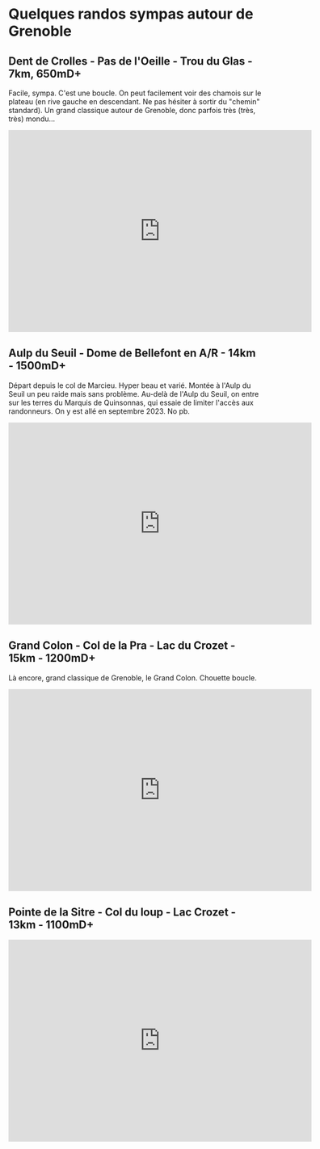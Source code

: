 # Quelques randos sympas autour de Grenoble

## Dent de Crolles - Pas de l'Oeille - Trou du Glas - 7km, 650mD+
Facile, sympa. C'est une boucle. On peut facilement voir des chamois sur le plateau (en rive gauche en descendant. Ne pas hésiter à sortir du "chemin" standard). Un grand classique autour de Grenoble, donc parfois très (très, très) mondu...

<iframe width="600" height="400" frameborder="0" scrolling="no" marginheight="0" marginwidth="0" sandbox="allow-forms allow-scripts allow-same-origin" src="https://www.geoportail.gouv.fr/embed/visu.html?c=5.849364177835119,45.31167258709132&z=15&l0=GEOGRAPHICALGRIDSYSTEMS.MAPS.SCAN25TOUR.CV::GEOPORTAIL:OGC:WMTS(1)&l1=GEOGRAPHICALGRIDSYSTEMS.MAPS::GEOPORTAIL:OGC:WMTS(0;h)&d2=4905583(1)&permalink=yes" allowfullscreen></iframe>

## Aulp du Seuil - Dome de Bellefont en A/R - 14km - 1500mD+
Départ depuis le col de Marcieu. Hyper beau et varié. Montée à l'Aulp du Seuil un peu raide mais sans problème. Au-delà de l'Aulp du Seuil, on entre sur les terres du Marquis de Quinsonnas, qui essaie de limiter l'accès aux randonneurs. On y est allé en septembre 2023. No pb.

<iframe width="600" height="400" frameborder="0" scrolling="no" marginheight="0" marginwidth="0" sandbox="allow-forms allow-scripts allow-same-origin" src="https://www.geoportail.gouv.fr/embed/visu.html?c=5.891355490545337,45.34915272588333&z=14&l0=GEOGRAPHICALGRIDSYSTEMS.MAPS.SCAN25TOUR.CV::GEOPORTAIL:OGC:WMTS(1)&l1=GEOGRAPHICALGRIDSYSTEMS.MAPS::GEOPORTAIL:OGC:WMTS(0;h)&d2=4905577(1)&permalink=yes" allowfullscreen></iframe>

## Grand Colon - Col de la Pra - Lac du Crozet - 15km - 1200mD+
Là encore, grand classique de Grenoble, le Grand Colon. Chouette boucle.

<iframe width="600" height="400" frameborder="0" scrolling="no" marginheight="0" marginwidth="0" sandbox="allow-forms allow-scripts allow-same-origin" src="https://www.geoportail.gouv.fr/embed/visu.html?c=5.923839246068377,45.172755666342994&z=14&l0=GEOGRAPHICALGRIDSYSTEMS.MAPS.SCAN25TOUR.CV::GEOPORTAIL:OGC:WMTS(1)&l1=GEOGRAPHICALGRIDSYSTEMS.MAPS::GEOPORTAIL:OGC:WMTS(0;h)&d2=4905580(1)&permalink=yes" allowfullscreen></iframe>

## Pointe de la Sitre - Col du loup - Lac Crozet - 13km - 1100mD+

<iframe width="600" height="400" frameborder="0" scrolling="no" marginheight="0" marginwidth="0" sandbox="allow-forms allow-scripts allow-same-origin" src="https://www.geoportail.gouv.fr/embed/visu.html?c=5.925615079804862,45.18312395175349&z=14&l0=GEOGRAPHICALGRIDSYSTEMS.MAPS.SCAN25TOUR.CV::GEOPORTAIL:OGC:WMTS(1)&l1=GEOGRAPHICALGRIDSYSTEMS.MAPS::GEOPORTAIL:OGC:WMTS(0;h)&d2=4905574(1)&permalink=yes" allowfullscreen></iframe>